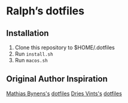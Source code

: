 # Ralph’s dotfiles

## Installation

1. Clone this repository to $HOME/.dotfiles
2. Run `install.sh`
3. Run `macos.sh`

## Original Author Inspiration

[Mathias Bynens's](http://mathiasbynens.be/) [dotfiles](https://github.com/mathiasbynens/dotfiles/)
[Dries Vints's](https://driesvints.com/blog/getting-started-with-dotfiles) [dotfiles](https://github.com/driesvints/dotfiles)
